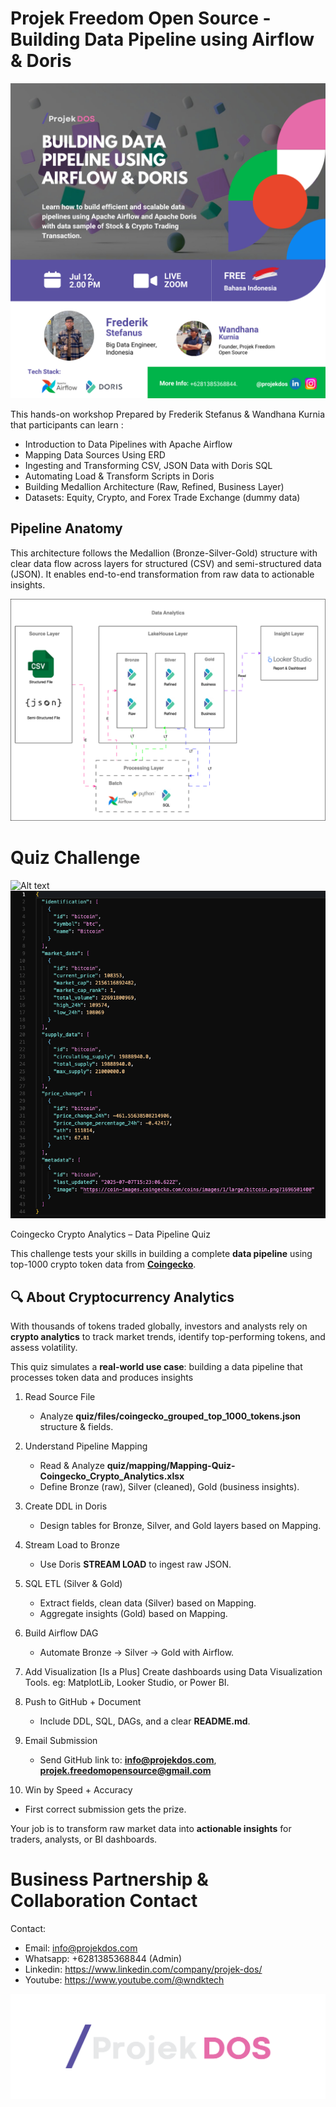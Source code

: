 # Projek Freedom Open Source - Building Data Pipeline using Airflow & Doris

 ![Alt text](https://github.com/projekdos/orchestrator_workshop_airflow_doris_batch1/blob/main/image/header.png)

This hands-on workshop Prepared by Frederik Stefanus & Wandhana Kurnia that participants can learn :

 - Introduction to Data Pipelines with Apache Airflow
 - Mapping Data Sources Using ERD
 - Ingesting and Transforming CSV, JSON Data with Doris SQL
 - Automating Load & Transform Scripts in Doris
 - Building Medallion Architecture (Raw, Refined, Business Layer)
 - Datasets: Equity, Crypto, and Forex Trade Exchange (dummy data)

## Pipeline Anatomy

This architecture follows the Medallion (Bronze-Silver-Gold) structure with clear data flow across layers for structured (CSV) and semi-structured data (JSON). It enables end-to-end transformation from raw data to actionable insights.

  ![Alt text](https://github.com/projekdos/orchestrator_workshop_airflow_doris_batch1/blob/main/image/pipeline-anatomy.png)

# Quiz Challenge

![Alt text](https://github.com/projekdos/orchestrator_workshop_airflow_doris_batch1/blob/main/image/coingecko.avif)
![Alt text](https://github.com/projekdos/orchestrator_workshop_airflow_doris_batch1/blob/main/image/quiz-json.png)

Coingecko Crypto Analytics – Data Pipeline Quiz

This challenge tests your skills in building a complete **data pipeline** using top-1000 crypto token data from **[Coingecko](https://www.coingecko.com/)**.

## 🔍 About Cryptocurrency Analytics

With thousands of tokens traded globally, investors and analysts rely on **crypto analytics** to track market trends, identify top-performing tokens, and assess volatility.  

This quiz simulates a **real-world use case**: building a data pipeline that processes token data and produces insights

1. Read Source File
   - Analyze **quiz/files/coingecko_grouped_top_1000_tokens.json** structure & fields.

2. Understand Pipeline Mapping
   - Read & Analyze **quiz/mapping/Mapping-Quiz-Coingecko_Crypto_Analytics.xlsx**
   - Define Bronze (raw), Silver (cleaned), Gold (business insights).

3. Create DDL in Doris
   - Design tables for Bronze, Silver, and Gold layers based on Mapping.

4. Stream Load to Bronze
   - Use Doris **STREAM LOAD** to ingest raw JSON.

5. SQL ETL (Silver & Gold)
   - Extract fields, clean data (Silver) based on Mapping.
   - Aggregate insights (Gold) based on Mapping.

6. Build Airflow DAG
   - Automate Bronze → Silver → Gold with Airflow.

7. Add Visualization [Is a Plus] 
 Create dashboards using Data Visualization Tools. eg: MatplotLib, Looker Studio, or Power BI.

8. Push to GitHub + Document
   - Include DDL, SQL, DAGs, and a clear **README.md**.

9. Email Submission
   - Send GitHub link to:
     **info@projekdos.com**, **projek.freedomopensource@gmail.com**

10. Win by Speed + Accuracy
   - First correct submission gets the prize.

Your job is to transform raw market data into **actionable insights** for traders, analysts, or BI dashboards.

# Business Partnership & Collaboration Contact

Contact:
 - Email: info@projekdos.com
 - Whatsapp: +6281385368844 (Admin)
 - Linkedin: https://www.linkedin.com/company/projek-dos/
 - Youtube: https://www.youtube.com/@wndktech

 ![Alt text](https://github.com/projekdos/orchestrator_workshop_airflow_doris_batch1/blob/main/image/projeckDos2-fullcolor-white.png)